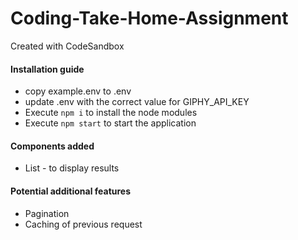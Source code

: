 # Coding-Take-Home-Assignment
Created with CodeSandbox

#### Installation guide
* copy example.env to .env 
* update .env with the correct value for GIPHY_API_KEY 
* Execute `npm i` to install the node modules
* Execute `npm start` to start the application 

#### Components added
* List - to display  results 

#### Potential additional features
* Pagination
* Caching of previous request